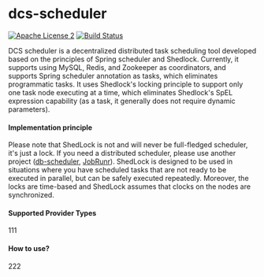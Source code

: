 dcs-scheduler
========
[![Apache License 2](https://img.shields.io/badge/license-ASF2-blue.svg)](https://www.apache.org/licenses/LICENSE-2.0.txt) [![Build Status](https://github.com/lukas-krecan/ShedLock/workflows/CI/badge.svg)](https://github.com/lukas-krecan/ShedLock/actions) 

DCS scheduler is a decentralized distributed task scheduling tool developed based on the principles of Spring scheduler and Shedlock. Currently, it supports using MySQL, Redis, and Zookeeper as coordinators, and supports Spring scheduler annotation as tasks, which eliminates programmatic tasks. It uses Shedlock's locking principle to support only one task node executing at a time, which eliminates Shedlock's SpEL expression capability (as a task, it generally does not require dynamic parameters).

#### Implementation principle
Please note that ShedLock is not and will never be full-fledged scheduler, it's just a lock. If you need a distributed
scheduler, please use another project ([db-scheduler](https://github.com/kagkarlsson/db-scheduler), [JobRunr](https://www.jobrunr.io/en/)).
ShedLock is designed to be used in situations where you have scheduled tasks that are not ready to be executed in parallel, but can be safely
executed repeatedly. Moreover, the locks are time-based and ShedLock assumes that clocks on the nodes are synchronized.

#### Supported Provider Types
111

#### How to use?
222